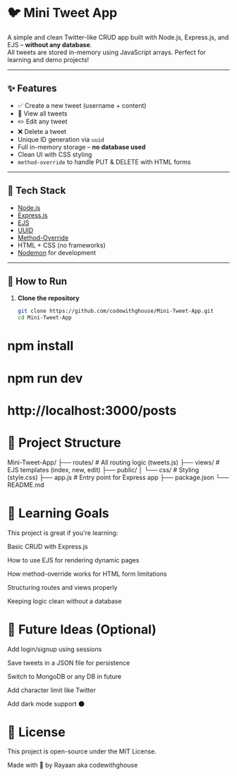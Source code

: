 # 🐦 Mini Tweet App

A simple and clean Twitter-like CRUD app built with Node.js, Express.js, and EJS – **without any database**.  
All tweets are stored in-memory using JavaScript arrays. Perfect for learning and demo projects!

---

## ✨ Features

- ✅ Create a new tweet (username + content)
- 📃 View all tweets
- ✏️ Edit any tweet
- ❌ Delete a tweet
- Unique ID generation via `uuid`
- Full in-memory storage – **no database used**
- Clean UI with CSS styling
- `method-override` to handle PUT & DELETE with HTML forms

---

## 🧰 Tech Stack

- [Node.js](https://nodejs.org/)
- [Express.js](https://expressjs.com/)
- [EJS](https://ejs.co/)
- [UUID](https://www.npmjs.com/package/uuid)
- [Method-Override](https://www.npmjs.com/package/method-override)
- HTML + CSS (no frameworks)
- [Nodemon](https://www.npmjs.com/package/nodemon) for development

---

## 🚀 How to Run

1. **Clone the repository**
   ```bash
   git clone https://github.com/codewithghouse/Mini-Tweet-App.git
   cd Mini-Tweet-App
# npm install
# npm run dev
# http://localhost:3000/posts


# 📂 Project Structure
Mini-Tweet-App/
├── routes/             # All routing logic (tweets.js)
├── views/              # EJS templates (index, new, edit)
├── public/
│   └── css/            # Styling (style.css)
├── app.js              # Entry point for Express app
├── package.json
└── README.md

# 🧠 Learning Goals
This project is great if you're learning:

Basic CRUD with Express.js

How to use EJS for rendering dynamic pages

How method-override works for HTML form limitations

Structuring routes and views properly

Keeping logic clean without a database
# 🚧 Future Ideas (Optional)
Add login/signup using sessions

Save tweets in a JSON file for persistence

Switch to MongoDB or any DB in future

Add character limit like Twitter

Add dark mode support 🌑

# 📝 License
This project is open-source under the MIT License.

Made with 💙 by Rayaan aka codewithghouse